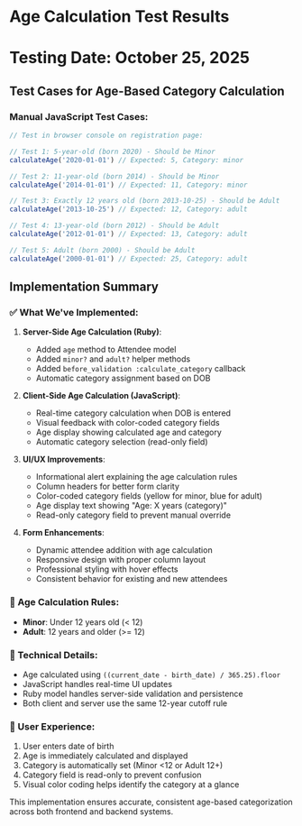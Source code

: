 # Age Calculation Test Results
# Testing Date: October 25, 2025

## Test Cases for Age-Based Category Calculation

### Manual JavaScript Test Cases:
```javascript
// Test in browser console on registration page:

// Test 1: 5-year-old (born 2020) - Should be Minor
calculateAge('2020-01-01') // Expected: 5, Category: minor

// Test 2: 11-year-old (born 2014) - Should be Minor  
calculateAge('2014-01-01') // Expected: 11, Category: minor

// Test 3: Exactly 12 years old (born 2013-10-25) - Should be Adult
calculateAge('2013-10-25') // Expected: 12, Category: adult

// Test 4: 13-year-old (born 2012) - Should be Adult
calculateAge('2012-01-01') // Expected: 13, Category: adult

// Test 5: Adult (born 2000) - Should be Adult
calculateAge('2000-01-01') // Expected: 25, Category: adult
```

## Implementation Summary

### ✅ What We've Implemented:

1. **Server-Side Age Calculation (Ruby)**:
   - Added `age` method to Attendee model
   - Added `minor?` and `adult?` helper methods
   - Added `before_validation :calculate_category` callback
   - Automatic category assignment based on DOB

2. **Client-Side Age Calculation (JavaScript)**:
   - Real-time category calculation when DOB is entered
   - Visual feedback with color-coded category fields
   - Age display showing calculated age and category
   - Automatic category selection (read-only field)

3. **UI/UX Improvements**:
   - Informational alert explaining the age calculation rules
   - Column headers for better form clarity
   - Color-coded category fields (yellow for minor, blue for adult)
   - Age display text showing "Age: X years (category)"
   - Read-only category field to prevent manual override

4. **Form Enhancements**:
   - Dynamic attendee addition with age calculation
   - Responsive design with proper column layout
   - Professional styling with hover effects
   - Consistent behavior for existing and new attendees

### 🎯 Age Calculation Rules:
- **Minor**: Under 12 years old (< 12)
- **Adult**: 12 years and older (>= 12)

### 🔧 Technical Details:
- Age calculated using `((current_date - birth_date) / 365.25).floor`
- JavaScript handles real-time UI updates
- Ruby model handles server-side validation and persistence
- Both client and server use the same 12-year cutoff rule

### 📝 User Experience:
1. User enters date of birth
2. Age is immediately calculated and displayed
3. Category is automatically set (Minor <12 or Adult 12+)
4. Category field is read-only to prevent confusion
5. Visual color coding helps identify the category at a glance

This implementation ensures accurate, consistent age-based categorization across both frontend and backend systems.
